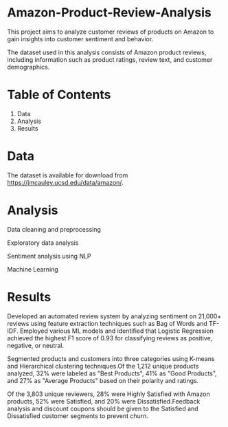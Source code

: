 # Amazon-Product-Review-Analysis
This project aims to analyze customer reviews of products on Amazon to gain insights into customer sentiment and behavior. 

The dataset used in this analysis consists of Amazon product reviews, including information such as product ratings, review text, and customer demographics.
# Table of Contents

1. Data
2. Analysis
3. Results


# Data

 The dataset is available for download from https://jmcauley.ucsd.edu/data/amazon/.

# Analysis

Data cleaning and preprocessing

Exploratory data analysis

Sentiment analysis using NLP

Machine Learning

# Results

Developed an automated review system by analyzing sentiment on 21,000+ reviews using feature extraction techniques such as Bag of Words and TF-IDF. Employed various ML models and identified that Logistic Regression achieved the highest F1 score of 0.93 for classifying reviews as positive, negative, or neutral. 

Segmented products and customers into three categories using K-means and Hierarchical clustering techniques.Of the 1,212 unique products analyzed, 32% were labeled as "Best Products", 41% as "Good Products", and 27% as "Average Products" based on their polarity and ratings.

Of the 3,803 unique reviewers, 28% were Highly Satisfied with Amazon products, 52% were Satisfied, and 20% were Dissatisfied.Feedback analysis and discount coupons should be given to the Satisfied and Dissatisfied customer segments to prevent churn.

